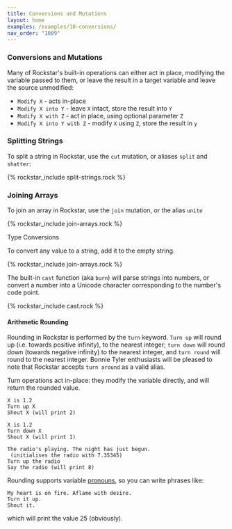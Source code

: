 ```yaml
---
title: Conversions and Mutations
layout: home
examples: /examples/10-conversions/
nav_order: "1009"
---
```

### Conversions and Mutations

Many of Rockstar's built-in operations can either act in place, modifying the variable passed to them, or leave the result in a target variable and leave the source unmodified:

* `Modify X` - acts in-place
* `Modify X into Y` - leave `X` intact, store the result into `Y`
* `Modify X with Z` - act in place, using optional parameter `Z`
* `Modify X into Y with Z` - modify `X` using `Z`, store the result in `y`

### Splitting Strings

To split a string in Rockstar, use the `cut` mutation, or aliases `split` and `shatter`:

{% rockstar_include split-strings.rock %}

### Joining Arrays

To join an array in Rockstar, use the `join` mutation, or the alias `unite`

{% rockstar_include join-arrays.rock %}

Type Conversions

To convert any value to a string, add it to the empty string.

{% rockstar_include join-arrays.rock %}

The built-in `cast` function (aka `burn`) will parse strings into numbers, or convert a number into a Unicode character corresponding to the number's code point.

{% rockstar_include cast.rock %}


#### Arithmetic Rounding

Rounding in Rockstar is performed by the `turn` keyword. `Turn up` will round up (i.e. towards positive infinity), to the nearest integer; `turn down` will round down (towards negative infinity) to the nearest integer, and `turn round` will round to the nearest integer. Bonnie Tyler enthusiasts will be pleased to note that Rockstar accepts `turn around` as a valid alias.

Turn operations act in-place: they modify the variable directly, and will return the rounded value.

```
X is 1.2
Turn up X
Shout X (will print 2)

X is 1.2
Turn down X
Shout X (will print 1)

The radio's playing. The night has just begun.
 (initialises the radio with 7.35345)
Turn up the radio
Say the radio (will print 8)
```

Rounding supports variable [pronouns](https://docs.codewithrockstar.com/docs#pronouns), so you can write phrases like:

```
My heart is on fire. Aflame with desire.
Turn it up.
Shout it.
```

which will print the value 25 (obviously).
